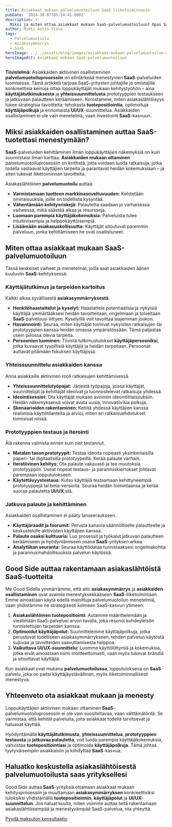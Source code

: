 ```yaml
---
title: Asiakkaat mukaan palvelumuotoiluun SaaS-liiketoiminnassa
pubDate: '2024-10-07T05:54:41.000Z'
description: >-
  Miksi ja miten ottaa asiakkaat mukaan SaaS-palvelumuotoiluun? Opas SaaS-yrityksille asiakaslähtöiseen kehitykseen, joka tukee tuotepositiointia, optimoi käyttäjäpolkuja ja parantaa UI/UX:ää kasvun kiihdyttämiseksi.
author: Mikki Aalto-Ylevä
tags:
  - Palvelumuotoilu
  - Asiakasymmärrys
  - SaaS
heroImage: ../../assets/blog/images/asiakkaat-mukaan-palvelumuotoilun-avulla/featured.webp
heroImageAlt: Asiakkaat mukaan SaaS-palvelumuotoiluun
---
```


**Tiivistelmä:** Asiakkaiden aktiivinen osallistaminen **palvelumuotoiluprosessiin** on elintärkeää menestyvien **SaaS**-palveluiden luomisessa. Tämä artikkeli tarjoaa SaaS-yritysten johtajille ja omistajille konkreettisia keinoja ottaa loppukäyttäjät mukaan kehitystyöhön – aina **käyttäjätutkimuksesta** ja **yhteissuunnittelusta** prototyyppien testaukseen ja jatkuvaan palautteen keräämiseen. Korostamme, miten asiakaslähtöisyys tukee strategisia tavoitteita: tehokasta **tuotepositiointia**, optimoituja **käyttäjäpolkuja** ja erinomaista **UI/UX**-suunnittelua. Asiakkaiden osallistaminen ei ole vain menetelmä, vaan investointi **SaaS**-kasvuun.

## Miksi asiakkaiden osallistaminen auttaa SaaS-tuotettasi menestymään?

**SaaS**-palveluiden kehittäminen ilman loppukäyttäjien näkemyksiä on kuin suunnistaisi ilman karttaa. **Asiakkaiden mukaan ottaminen** palvelumuotoiluprosessiin on kriittistä, jotta voidaan luoda ratkaisuja, jotka todella vastaavat käyttäjien tarpeita ja parantavat heidän kokemuksiaan – ja siten tukevat liiketoiminnan tavoitteita.

Asiakaslähtöinen **palvelumuotoilu** auttaa:
*   **Varmistamaan tuotteen markkinasoveltuvuuden:** Kehitetään ominaisuuksia, joille on todellista kysyntää.
*   **Vähentämään kehitysriskejä:** Palautetta saadaan jo varhaisessa vaiheessa, mikä säästää aikaa ja resursseja.
*   **Luomaan parempia käyttäjäkokemuksia:** Palveluista tulee intuitiivisempia ja helppokäyttöisempiä.
*   **Lisäämään asiakasuskollisuutta:** Käyttäjät sitoutuvat paremmin palveluun, jonka kehittämiseen he ovat osallistuneet.

## Miten ottaa asiakkaat mukaan SaaS-palvelumuotoiluun

Tässä keskeiset vaiheet ja menetelmät, joilla saat asiakkaiden äänen kuuluviin **SaaS**-kehityksessä:

### Käyttäjätutkimus ja tarpeiden kartoitus

Kaikki alkaa syvällisestä **asiakasymmärryksestä**.

*   **Henkilöhaastattelut ja kyselyt:** Haastattele potentiaalisia ja nykyisiä käyttäjiä ymmärtääksesi heidän tavoitteitaan, ongelmiaan ja toiveitaan **SaaS**-palveluusi liittyen. Kyselyillä voit tavoittaa laajemman joukon.
*   **Havainnointi:** Seuraa, miten käyttäjät toimivat nykyisten ratkaisujen tai prototyyppien kanssa heidän omassa ympäristössään. Tämä paljastaa usein piilossa olevia tarpeita.
*   **Persoonien luominen:** Tiivistä tutkimustulokset **käyttäjäpersooniksi**, jotka kuvaavat tyypillisiä käyttäjiä ja heidän tarpeitaan. Persoonat auttavat pitämään fokuksen käyttäjissä.

### Yhteissuunnittelu asiakkaiden kanssa

Anna asiakkaille aktiivinen rooli ratkaisujen kehittämisessä.

*   **Yhteissuunnittelutyöpajat:** Järjestä työpajoja, joissa käyttäjät, suunnittelijat ja kehittäjät ideoivat ja luonnostelevat ratkaisuja yhdessä.
*   **Ideointisessiot:** Ota käyttäjät mukaan avoimiin ideointitilaisuuksiin. Heidän näkemyksensä voivat avata uusia, innovatiivisia polkuja.
*   **Skenaarioiden rakentaminen:** Kehitä yhdessä käyttäjien kanssa realistisia käyttötilanteita ja arvioi, miten eri ratkaisuehdotukset toimisivat niissä.

### Prototyyppien testaus ja iterointi

Älä rakenna valmista ennen kuin olet testannut.

*   **Matalan tason prototyypit:** Testaa ideoita nopeasti yksinkertaisilla paperi- tai digitaalisilla prototyypeillä. Kerää palaute varhain.
*   **Iteratiivinen kehitys:** Ota palaute vakavasti ja tee muutoksia prototyyppiin. Useat nopeat testaus- ja parannuskierrokset johtavat parempaan lopputulokseen.
*   **Käytettävyystestaus:** Kutsu käyttäjiä testaamaan kehittyneempiä prototyyppejä tai beta-versioita. Seuraa heidän toimintaansa ja kerää suoraa palautetta **UI/UX**:stä.

### Jatkuva palaute ja kehittäminen

Asiakkaiden osallistaminen ei pääty lanseeraukseen.

*   **Käyttäjäraadit ja foorumit:** Perusta kanavia säännölliselle palautteelle ja keskustelulle aktiivisten käyttäjien kanssa.
*   **Palaute osaksi kulttuuria:** Luo prosessit ja työkalut jatkuvan palautteen keräämiseen ja hyödyntämiseen osana **SaaS**-yrityksen arkea.
*   **Analytiikan seuranta:** Seuraa käyttödataa tunnistaaksesi ongelmakohtia ja parannusmahdollisuuksia palvelun käytössä.

## Good Side auttaa rakentamaan asiakaslähtöistä SaaS-tuotteita

Me Good Sidella ymmärrämme, että aito **asiakasymmärrys** ja **asiakkaiden osallistaminen** ovat avaimia menestyksekkääseen **SaaS**-liiketoimintaan. Emme ainoastaan käytä edellä mainittuja palvelumuotoilun menetelmiä, vaan yhdistämme ne strategisesti kolmeen SaaS-kasvun ytimeen:

1.  **Asiakaslähtöinen tuotepositiointi:** Autamme määrittelemään ja viestimään SaaS-palvelusi arvon tavalla, joka resonoi kohdeyleisön tunnistettujen tarpeiden kanssa.
2.  **Optimoidut käyttäjäpolut:** Suunnittelemme käyttäjäpolkuja, jotka perustuvat todelliseen asiakasymmärrykseen, tehden palvelun käytöstä sujuvaa ja tavoitteiden saavuttamisesta helppoa.
3.  **Vaikuttava UI/UX-suunnittelu:** Luomme käyttöliittymiä ja kokemuksia, jotka eivät ainoastaan toimi moitteettomasti, vaan myös tukevat brändiä ja sitouttavat käyttäjiä.

Kun asiakkaat ovat mukana **palvelumuotoilussa**, lopputuloksena on **SaaS**-palvelu, joka on paitsi käyttäjäystävällinen, myös liiketoiminnallisesti menestyvä.

## Yhteenveto ota asiakkaat mukaan ja menesty

Loppukäyttäjien aktiivinen mukaan ottaminen **SaaS**-palvelumuotoiluprosessiin ei ole vain suositeltavaa, vaan välttämätöntä. Se varmistaa, että kehität palveluita, joita asiakkaat todella tarvitsevat ja haluavat käyttää.

Hyödyntämällä **käyttäjätutkimusta**, **yhteissuunnittelua**, **prototyyppien testausta** ja **jatkuvaa palautetta**, voit luoda parempia käyttäjäkokemuksia, vahvistaa **tuotepositiointiasi** ja optimoida **käyttäjäpolkuja**. Tämä johtaa tyytyväisempiin asiakkaisiin ja kiihdyttää **SaaS**-kasvua.

## Haluatko keskustella asiakaslähtöisestä palvelumuotoilusta saas yrityksellesi

Good Side auttaa **SaaS**-yrityksiä ottamaan asiakkaat mukaan kehitysprosessiin ja muuttamaan **asiakasymmärryksen** konkreettisiksi tuloksiksi yhdistämällä **tuotepositioinnin**, **käyttäjäpolut** ja **UI/UX-suunnittelun**. Jos haluat kuulla, miten voimme auttaa teitä rakentamaan asiakaslähtöisempää ja menestyvämpää SaaS-palvelua, ota yhteyttä.

[Pyydä maksuton konsultaatio](/fi/contact)